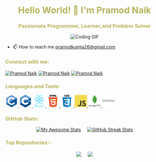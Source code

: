 <h1 align="center" style="color: #b5b45c;">Hello World! 🌟 I'm Pramod Naik</h1>
<h3 align="center" style="color: #b5b45c;">Passionate Programmer, Learner,and Problem Solver</h3>
<div align="center">
  <img src="https://media.giphy.com/media/ZVik7pBtu9dNS/giphy.gif" alt="Coding GIF">
</div>

- 📫 How to reach me pramodkumta26@gmail.com

<h3 align="left" style="color: #b5b45c;">Connect with me:</h3>
<p align="left">
<a href="https://www.linkedin.com/in/pramod-naik-203902222/" target="blank"><img align="center" src="https://raw.githubusercontent.com/rahuldkjain/github-profile-readme-generator/master/src/images/icons/Social/linked-in-alt.svg" alt="Pramod Naik" height="30" width="40" /></a>
<a href="https://www.instagram.com/pramod_naik96/" target="blank"><img align="center" src="https://raw.githubusercontent.com/rahuldkjain/github-profile-readme-generator/master/src/images/icons/Social/instagram.svg" alt="Pramod Naik" height="30" width="40" /></a>
<a href="https://x.com/Pramod_Naik_26" target="blank"><img align="center" src="https://raw.githubusercontent.com/rahuldkjain/github-profile-readme-generator/master/src/images/icons/Social/twitter-alt.svg" alt="Pramod Naik" height="30" width="40" /></a>
</p>

<h3 align="left" style="color: #b5b45c;">Languages and Tools:</h3>
<p align="left"> 
  <a href="https://www.cprogramming.com/" target="_blank" rel="noreferrer"> 
    <img src="https://raw.githubusercontent.com/devicons/devicon/master/icons/c/c-original.svg" alt="c" width="40" height="40"/> 
  </a> 
  <a href="https://www.w3schools.com/cpp/" target="_blank" rel="noreferrer"> 
    <img src="https://raw.githubusercontent.com/devicons/devicon/master/icons/cplusplus/cplusplus-original.svg" alt="cplusplus" width="40" height="40"/> 
  </a> 
 
  <a href="https://reactjs.org/" target="_blank" rel="noreferrer"> 
    <img src="https://raw.githubusercontent.com/devicons/devicon/master/icons/react/react-original-wordmark.svg" alt="react" width="40" height="40"/> 
  </a> 
  
  <a href="https://www.w3.org/html/" target="_blank" rel="noreferrer"> 
    <img src="https://raw.githubusercontent.com/devicons/devicon/master/icons/html5/html5-original-wordmark.svg" alt="html5" width="40" height="40"/> 
  </a> 
  <a href="https://www.w3schools.com/css/" target="_blank" rel="noreferrer"> 
    <img src="https://raw.githubusercontent.com/devicons/devicon/master/icons/css3/css3-original-wordmark.svg" alt="css3" width="40" height="40"/> 
  </a> 
  <a href="https://developer.mozilla.org/en-US/docs/Web/JavaScript" target="_blank" rel="noreferrer"> 
    <img src="https://raw.githubusercontent.com/devicons/devicon/master/icons/javascript/javascript-original.svg" alt="javascript" width="40" height="40"/> 
  </a> 
  <a href="https://www.mongodb.com/" target="_blank" rel="noreferrer"> 
    <img src="https://raw.githubusercontent.com/devicons/devicon/master/icons/mongodb/mongodb-original-wordmark.svg" alt="mongodb" width="40" height="40"/> 
  </a> 
  <a href="https://expressjs.com" target="_blank" rel="noreferrer"> 
    <img src="https://raw.githubusercontent.com/devicons/devicon/master/icons/express/express-original-wordmark.svg" alt="express" width="40" height="40"/> 
  </a>

</p>

<h3 align="left" style="color: #b5b45c;">GitHub Stats:</h3>
<div align="center" style="display: flex; justify-content: center; gap: 20px;">
  <a href="https://git.io/awesome-stats-card">
    <img src="https://awesome-github-stats.azurewebsites.net/user-stats/Pramod26naik?cardType=github&theme=midnight-purple&preferLogin=false&Background=000000" alt="My Awesome Stats" />
  </a>
  <a href="https://git.io/streak-stats">
    <img src="https://github-readme-streak-stats.herokuapp.com/?user=Pramod26naik&theme=midnight-purple&background=#474745&ring=%23b5b45c&fire=%23b5b45c&currStreakLabel=%23b5b45c" alt="GitHub Streak Stats" />
  </a>
</div>




<h3 align="left" style="color: #b5b45c;">Top Repositories:-</h3>
<div align="center" style="display: flex; justify-content: center; gap: 20px;">
  <a href="https://github.com/Shahanshahsidd208/KSP-Profile-Analysis-dashboard">
    <img align="center" src="https://github-readme-stats.vercel.app/api/pin/?username=Shahanshahsidd208&repo=KSP-Profile-Analysis-dashboard&theme=midnight-purple&description_lines_count=3&text_bold=true&show_icons=true&border_color=%23b5b45c" />
  </a>
  <a href="https://github.com/Shahanshahsidd208/Anonymous-reporting">
    <img align="center" src="https://github-readme-stats.vercel.app/api/pin/?username=Shahanshahsidd208&repo=Anonymous-reporting&theme=midnight-purple&description_lines_count=3&text_bold=true&show_icons=true&border_color=%23b5b45c" />
  </a>
 

</div>
